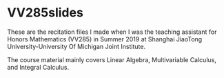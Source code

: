 # VV285slides
These are the recitation files I made when I was the teaching assistant
for Honors Mathematics (VV285) in Summer 2019 at Shanghai JiaoTong 
University-University Of Michigan Joint Institute.

The course material mainly covers Linear Algebra, Multivariable Calculus, 
and Integral Calculus.
